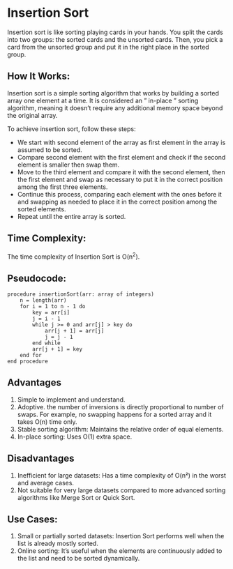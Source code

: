 # Insertion Sort

Insertion sort is like sorting playing cards in your hands. You split the cards into two groups: the sorted cards and the unsorted cards. Then, you pick a card from the unsorted group and put it in the right place in the sorted group.

## How It Works:
Insertion sort is a simple sorting algorithm that works by building a sorted array one element at a time. It is considered an ” in-place ” sorting algorithm, meaning it doesn’t require any additional memory space beyond the original array.

To achieve insertion sort, follow these steps:

* We start with second element of the array as first element in the array is assumed to be sorted.
* Compare second element with the first element and check if the second element is smaller then swap them.
* Move to the third element and compare it with the second element, then the first element and swap as necessary to put it in the correct position among the first three elements.
* Continue this process, comparing each element with the ones before it and swapping as needed to place it in the correct position among the sorted elements.
* Repeat until the entire array is sorted.

## Time Complexity:
The time complexity of Insertion Sort is O(n<sup>2</sup>).

## Pseudocode:

```pseudo
procedure insertionSort(arr: array of integers)
    n = length(arr)
    for i = 1 to n - 1 do
        key = arr[i]
        j = i - 1
        while j >= 0 and arr[j] > key do
            arr[j + 1] = arr[j]
            j = j - 1
        end while
        arr[j + 1] = key
    end for
end procedure
```

## Advantages
1. Simple to implement and understand.
2. Adoptive. the number of inversions is directly proportional to number of swaps. For example, no swapping happens for a sorted array and it takes O(n) time only.
3. Stable sorting algorithm: Maintains the relative order of equal elements.
4. In-place sorting: Uses O(1) extra space.

## Disadvantages
1. Inefficient for large datasets: Has a time complexity of O(n²) in the worst and average cases.
2. Not suitable for very large datasets compared to more advanced sorting algorithms like Merge Sort or Quick Sort.

## Use Cases:
1. Small or partially sorted datasets: Insertion Sort performs well when the list is already mostly sorted.
2. Online sorting: It’s useful when the elements are continuously added to the list and need to be sorted dynamically.

